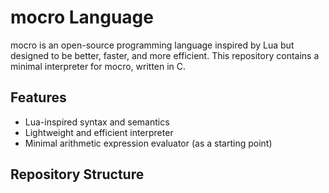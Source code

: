 # mocro Language

mocro is an open-source programming language inspired by Lua but designed to be better, faster, and more efficient. This repository contains a minimal interpreter for mocro, written in C.

## Features

- Lua-inspired syntax and semantics
- Lightweight and efficient interpreter
- Minimal arithmetic expression evaluator (as a starting point)

## Repository Structure

